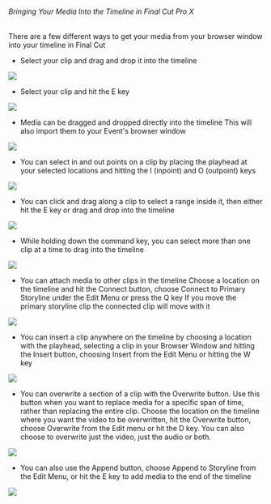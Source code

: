 ###### Bringing Your Media Into the Timeline in Final Cut Pro X

There are a few different ways to get your media from your browser window into your timeline in Final Cut

- Select your clip and drag and drop it into the timeline

![](https://files.slack.com/files-pri/T0HTW3H0V-F01DR7WQE3G/drag_and_drop.gif?pub_secret=4dfe6fb880)

- Select your clip and hit the E key

![](https://files.slack.com/files-pri/T0HTW3H0V-F01E455LY3W/e_key.gif?pub_secret=143f7b6dd2)

- Media can be dragged and dropped directly into the timeline This will also import them to your Event's browser window

![](https://files.slack.com/files-pri/T0HTW3H0V-F01DH87FXBR/direct_from_finder.gif?pub_secret=2ad50047cb)

- You can select in and out points on a clip by placing the playhead at your selected locations and hitting the I (inpoint) and O (outpoint) keys

![](https://files.slack.com/files-pri/T0HTW3H0V-F01E460A5UL/i_o_keys.gif?pub_secret=a366fddaa2)

- You can click and drag along a clip to select a range inside it, then either hit the E key or drag and drop into the timeline

![](https://files.slack.com/files-pri/T0HTW3H0V-F01DH8WFZ7Z/range_select.gif?pub_secret=104ad85673)

- While holding down the command key, you can select more than one clip at a time to drag into the timeline

![](https://files.slack.com/files-pri/T0HTW3H0V-F01E4612F7W/select_multiple_clips.gif?pub_secret=c1b6863682)

- You can attach media to other clips in the timeline Choose a location on the timeline and hit the Connect button, choose Connect to Primary Storyline under the Edit Menu or press the Q key If you move the primary storyline clip the connected clip will move with it

![](https://files.slack.com/files-pri/T0HTW3H0V-F01EQEASCUQ/connectclip.gif?pub_secret=c6e16a7592)

- You can insert a clip anywhere on the timeline by choosing a location with the playhead, selecting a clip in your Browser Window and hitting the Insert button, choosing Insert from the Edit Menu or hitting the W key

![](https://files.slack.com/files-pri/T0HTW3H0V-F01EAPFUCPK/insertclip.gif?pub_secret=e24e418f9b)

- You can overwrite a section of a clip with the Overwrite button. Use this button when you want to replace media for a specific span of time, rather than replacing the entire clip. Choose the location on the timeline where you want the video to be overwritten, hit the Overwrite button, choose Overwrite from the Edit menu or hit the D key. You can also choose to overwrite just the video, just the audio or both.

![](https://files.slack.com/files-pri/T0HTW3H0V-F01DV257ZMK/overwriteclip.gif?pub_secret=2359a433bb)

- You can also use the Append button, choose Append to Storyline from the Edit Menu, or hit the E key to add media to the end of the timeline

![](https://files.slack.com/files-pri/T0HTW3H0V-F01DKSJJC2K/appendclip.gif?pub_secret=9595da2308)
